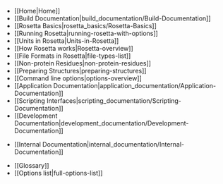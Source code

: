 * [[Home|Home]]
* [[Build Documentation|build_documentation/Build-Documentation]]
* [[Rosetta Basics|rosetta_basics/Rosetta-Basics]]
 * [[Running Rosetta|running-rosetta-with-options]]
 * [[Units in Rosetta|Units-in-Rosetta]]
 * [[How Rosetta works|Rosetta-overview]]
 * [[File Formats in Rosetta|file-types-list]]
 * [[Non-protein Residues|non-protein-residues]]
 * [[Preparing Structures|preparing-structures]]
 * [[Command line options|options-overview]]
* [[Application Documentation|application_documentation/Application-Documentation]]
* [[Scripting Interfaces|scripting_documentation/Scripting-Documentation]]
* [[Development Documentation|development_documentation/Development-Documentation]]
<!---BEGIN_INTERNAL-->
* [[Internal Documentation|internal_documentation/Internal-Documentation]]
<!---END_INTERNAL-->

* [[Glossary]]
* [[Options list|full-options-list]]